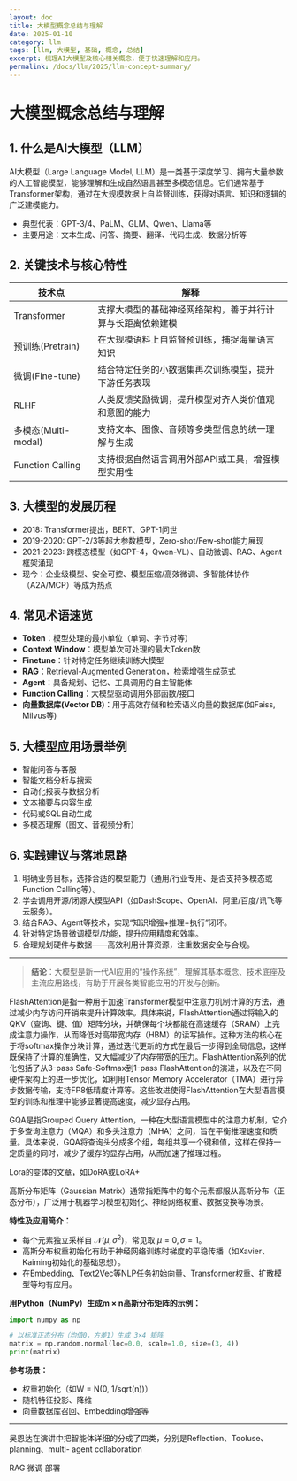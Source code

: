 ```yaml
---
layout: doc
title: 大模型概念总结与理解
date: 2025-01-10
category: llm
tags: [llm, 大模型, 基础, 概念, 总结]
excerpt: 梳理AI大模型及核心相关概念，便于快速理解和应用。
permalink: /docs/llm/2025/llm-concept-summary/
---
```


# 大模型概念总结与理解

## 1. 什么是AI大模型（LLM）

AI大模型（Large Language Model, LLM）是一类基于深度学习、拥有大量参数的人工智能模型，能够理解和生成自然语言甚至多模态信息。它们通常基于Transformer架构，通过在大规模数据上自监督训练，获得对语言、知识和逻辑的广泛建模能力。

- 典型代表：GPT-3/4、PaLM、GLM、Qwen、Llama等
- 主要用途：文本生成、问答、摘要、翻译、代码生成、数据分析等

## 2. 关键技术与核心特性

| 技术点            | 解释                                                         |
|-----------------|------------------------------------------------------------|
| Transformer     | 支撑大模型的基础神经网络架构，善于并行计算与长距离依赖建模       |
| 预训练(Pretrain) | 在大规模语料上自监督预训练，捕捉海量语言知识                   |
| 微调(Fine-tune)  | 结合特定任务的小数据集再次训练模型，提升下游任务表现           |
| RLHF            | 人类反馈奖励微调，提升模型对齐人类价值观和意图的能力           |
| 多模态(Multi-modal) | 支持文本、图像、音频等多类型信息的统一理解与生成            |
| Function Calling| 支持根据自然语言调用外部API或工具，增强模型实用性              |

## 3. 大模型的发展历程

- 2018: Transformer提出，BERT、GPT-1问世
- 2019-2020: GPT-2/3等超大参数模型，Zero-shot/Few-shot能力展现
- 2021-2023: 跨模态模型（如GPT-4，Qwen-VL）、自动微调、RAG、Agent框架涌现
- 现今：企业级模型、安全可控、模型压缩/高效微调、多智能体协作（A2A/MCP）等成为热点

## 4. 常见术语速览

- **Token**：模型处理的最小单位（单词、字节对等）
- **Context Window**：模型单次可处理的最大Token数
- **Finetune**：针对特定任务继续训练大模型
- **RAG**：Retrieval-Augmented Generation，检索增强生成范式
- **Agent**：具备规划、记忆、工具调用的自主智能体
- **Function Calling**：大模型驱动调用外部函数/接口
- **向量数据库(Vector DB)**：用于高效存储和检索语义向量的数据库(如Faiss, Milvus等)

## 5. 大模型应用场景举例

- 智能问答与客服
- 智能文档分析与搜索
- 自动化报表与数据分析
- 文本摘要与内容生成
- 代码或SQL自动生成
- 多模态理解（图文、音视频分析）

## 6. 实践建议与落地思路

1. 明确业务目标，选择合适的模型能力（通用/行业专用、是否支持多模态或Function Calling等）。
2. 学会调用开源/闭源大模型API（如DashScope、OpenAI、阿里/百度/讯飞等云服务）。
3. 结合RAG、Agent等技术，实现“知识增强+推理+执行”闭环。
4. 针对特定场景微调模型/功能，提升应用精度和效率。
5. 合理规划硬件与数据——高效利用计算资源，注重数据安全与合规。

---

> **结论**：大模型是新一代AI应用的“操作系统”，理解其基本概念、技术底座及主流应用路线，有助于开展各类智能应用的开发与创新。


FlashAttention是指一种用于加速Transformer模型中注意力机制计算的方法，通过减少内存访问开销来提升计算效率。具体来说，FlashAttention通过将输入的QKV（查询、键、值）矩阵分块，并确保每个块都能在高速缓存（SRAM）上完成注意力操作，从而降低对高带宽内存（HBM）的读写操作。这种方法的核心在于将softmax操作分块计算，通过迭代更新的方式在最后一步得到全局信息，这样既保持了计算的准确性，又大幅减少了内存带宽的压力。FlashAttention系列的优化包括了从3-pass Safe-Softmax到1-pass FlashAttention的演进，以及在不同硬件架构上的进一步优化，如利用Tensor Memory Accelerator（TMA）进行异步数据传输，支持FP8低精度计算等。这些改进使得FlashAttention在大型语言模型的训练和推理中能够显著提高速度，减少显存占用。

GQA是指Grouped Query Attention，一种在大型语言模型中的注意力机制，它介于多查询注意力（MQA）和多头注意力（MHA）之间，旨在平衡推理速度和质量。具体来说，GQA将查询头分成多个组，每组共享一个键和值，这样在保持一定质量的同时，减少了缓存的显存占用，从而加速了推理过程。

Lora的变体的文章，如DoRA或LoRA+

高斯分布矩阵（Gaussian Matrix）通常指矩阵中的每个元素都服从高斯分布（正态分布），广泛用于机器学习模型初始化、神经网络权重、数据变换等场景。

**特性及应用简介：**
- 每个元素独立采样自 $\mathcal{N}(\mu, \sigma^2)$，常见取 $\mu=0, \sigma=1$。
- 高斯分布权重初始化有助于神经网络训练时梯度的平稳传播（如Xavier、Kaiming初始化的基础思想）。
- 在Embedding、Text2Vec等NLP任务初始向量、Transformer权重、扩散模型等均有应用。

**用Python（NumPy）生成m × n高斯分布矩阵的示例：**

```python
import numpy as np

# 以标准正态分布（均值0，方差1）生成 3×4 矩阵
matrix = np.random.normal(loc=0.0, scale=1.0, size=(3, 4))
print(matrix)
```

**参考场景：**
- 权重初始化（如W = N(0, 1/sqrt(n))）
- 随机特征投影、降维
- 向量数据库召回、Embedding增强等

---

吴恩达在演讲中把智能体详细的分成了四类，分别是Reflection、Tooluse、planning、multi- agent collaboration


RAG
微调
部署
